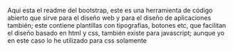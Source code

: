 Aqui esta el readme del bootstrap, este es una herramienta de código abierto que sirve para el diseño web y para el diseño de aplicaciones también; 
este contiene plantillas con tipografias, botones etc, que facilitan el diseño basado en html y css, también existe para javascript;
aunque yo en este caso lo he utilizado para css solamente
